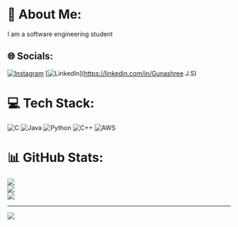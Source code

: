 # 💫 About Me:
I am a software engineering student


## 🌐 Socials:
[![Instagram](https://img.shields.io/badge/Instagram-%23E4405F.svg?logo=Instagram&logoColor=white)](https://instagram.com/guna_shree020) [![LinkedIn](https://img.shields.io/badge/LinkedIn-%230077B5.svg?logo=linkedin&logoColor=white)](https://linkedin.com/in/Gunashree J.S) 

# 💻 Tech Stack:
![C](https://img.shields.io/badge/c-%2300599C.svg?style=flat-square&logo=c&logoColor=white) ![Java](https://img.shields.io/badge/java-%23ED8B00.svg?style=flat-square&logo=openjdk&logoColor=white) ![Python](https://img.shields.io/badge/python-3670A0?style=flat-square&logo=python&logoColor=ffdd54) ![C++](https://img.shields.io/badge/c++-%2300599C.svg?style=flat-square&logo=c%2B%2B&logoColor=white) ![AWS](https://img.shields.io/badge/AWS-%23FF9900.svg?style=flat-square&logo=amazon-aws&logoColor=white)
# 📊 GitHub Stats:
![](https://github-readme-stats.vercel.app/api?username=gunashreejs&theme=midnight-purple&hide_border=false&include_all_commits=false&count_private=false)<br/>
![](https://github-readme-streak-stats.herokuapp.com/?user=gunashreejs&theme=midnight-purple&hide_border=false)<br/>
![](https://github-readme-stats.vercel.app/api/top-langs/?username=gunashreejs&theme=midnight-purple&hide_border=false&include_all_commits=false&count_private=false&layout=compact)

---
[![](https://visitcount.itsvg.in/api?id=gunashreejs&icon=6&color=9)](https://visitcount.itsvg.in)

<!-- Proudly created with GPRM ( https://gprm.itsvg.in ) -->
